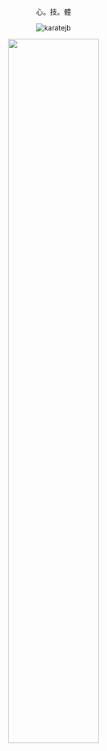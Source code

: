 

 <!-- <p align="center"><img src="https://github-readme-stats.vercel.app/api?username=karatejb" alt="karatejb" /></p> -->
 <!-- <img src="https://blogger.googleusercontent.com/img/b/R29vZ2xl/AVvXsEgY-WjvpMBH8fxlSdUfC1Ot_GGf7cVcxaJvjeKi2ldHaJbZ66n86y6qSei8jC1S4jjXEb_cw4P9uJe53xyU0I5z8mxmSngsq6Ikt9taIcfCij1PC1FQ17ul1YCYq3Jp1oEmkrSSdieqyU3qqeXvMnx-liraCnkrqrtbsd22_XGtn7zTxOzcZV18ZdXc/w400-h294/TheFORCE-TShirt.jpg alt="karatejb" /> -->
 
<p align="center">心。技。體</p>
<p align="center"><img src="https://github-readme-streak-stats.herokuapp.com/?user=karatejb&" alt="karatejb" /></p>
<div id="gifContainer" align="center">
    <img id="gifImg" src="assets/jb-bo.20250330.gif" style="height:60%;width:60%"/>
</div>
